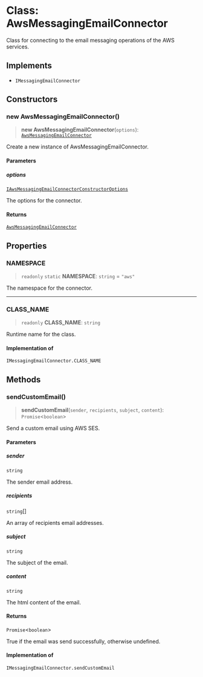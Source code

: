 # Class: AwsMessagingEmailConnector

Class for connecting to the email messaging operations of the AWS services.

## Implements

- `IMessagingEmailConnector`

## Constructors

### new AwsMessagingEmailConnector()

> **new AwsMessagingEmailConnector**(`options`): [`AwsMessagingEmailConnector`](AwsMessagingEmailConnector.md)

Create a new instance of AwsMessagingEmailConnector.

#### Parameters

##### options

[`IAwsMessagingEmailConnectorConstructorOptions`](../interfaces/IAwsMessagingEmailConnectorConstructorOptions.md)

The options for the connector.

#### Returns

[`AwsMessagingEmailConnector`](AwsMessagingEmailConnector.md)

## Properties

### NAMESPACE

> `readonly` `static` **NAMESPACE**: `string` = `"aws"`

The namespace for the connector.

***

### CLASS\_NAME

> `readonly` **CLASS\_NAME**: `string`

Runtime name for the class.

#### Implementation of

`IMessagingEmailConnector.CLASS_NAME`

## Methods

### sendCustomEmail()

> **sendCustomEmail**(`sender`, `recipients`, `subject`, `content`): `Promise`\<`boolean`\>

Send a custom email using AWS SES.

#### Parameters

##### sender

`string`

The sender email address.

##### recipients

`string`[]

An array of recipients email addresses.

##### subject

`string`

The subject of the email.

##### content

`string`

The html content of the email.

#### Returns

`Promise`\<`boolean`\>

True if the email was send successfully, otherwise undefined.

#### Implementation of

`IMessagingEmailConnector.sendCustomEmail`
